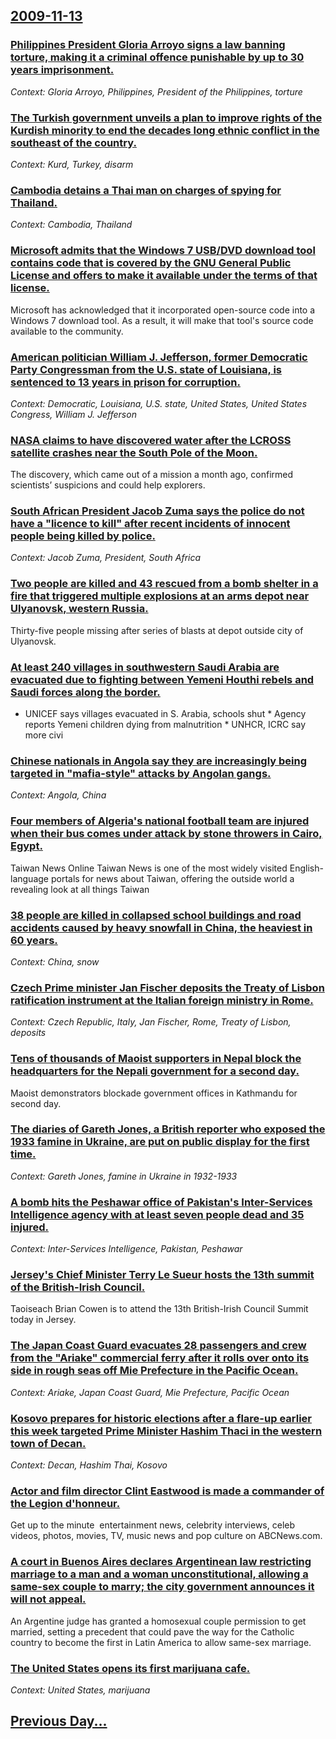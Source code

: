 ## [2009-11-13](/news/2009/11/13/index.md)

### [ Philippines President Gloria Arroyo signs a law banning torture, making it a criminal offence punishable by up to 30 years imprisonment. ](/news/2009/11/13/philippines-president-gloria-arroyo-signs-a-law-banning-torture-making-it-a-criminal-offence-punishable-by-up-to-30-years-imprisonment.md)
_Context: Gloria Arroyo, Philippines, President of the Philippines, torture_

### [ The Turkish government unveils a plan to improve rights of the Kurdish minority to end the decades long ethnic conflict in the southeast of the country. ](/news/2009/11/13/the-turkish-government-unveils-a-plan-to-improve-rights-of-the-kurdish-minority-to-end-the-decades-long-ethnic-conflict-in-the-southeast-of.md)
_Context: Kurd, Turkey, disarm_

### [ Cambodia detains a Thai man on charges of spying for Thailand. ](/news/2009/11/13/cambodia-detains-a-thai-man-on-charges-of-spying-for-thailand.md)
_Context: Cambodia, Thailand_

### [ Microsoft admits that the Windows 7 USB/DVD download tool contains code that is covered by the GNU General Public License and offers to make it available under the terms of that license. ](/news/2009/11/13/microsoft-admits-that-the-windows-7-usb-dvd-download-tool-contains-code-that-is-covered-by-the-gnu-general-public-license-and-offers-to-mak.md)
Microsoft has acknowledged that it incorporated open-source code into a Windows 7 download tool. As a result, it will make that tool&#39;s source code available to the community.

### [ American politician William J. Jefferson, former Democratic Party Congressman from the U.S. state of Louisiana, is sentenced to 13 years in prison for corruption. ](/news/2009/11/13/american-politician-william-j-jefferson-former-democratic-party-congressman-from-the-u-s-state-of-louisiana-is-sentenced-to-13-years-in.md)
_Context: Democratic, Louisiana, U.S. state, United States, United States Congress, William J. Jefferson_

### [ NASA claims to have discovered water after the LCROSS satellite crashes near the South Pole of the Moon. ](/news/2009/11/13/nasa-claims-to-have-discovered-water-after-the-lcross-satellite-crashes-near-the-south-pole-of-the-moon.md)
The discovery, which came out of a mission a month ago, confirmed scientists’ suspicions and could help explorers.

### [ South African President Jacob Zuma says the police do not have a "licence to kill" after recent incidents of innocent people being killed by police. ](/news/2009/11/13/south-african-president-jacob-zuma-says-the-police-do-not-have-a-licence-to-kill-after-recent-incidents-of-innocent-people-being-killed-b.md)
_Context: Jacob Zuma, President, South Africa_

### [ Two people are killed and 43 rescued from a bomb shelter in a fire that triggered multiple explosions at an arms depot near Ulyanovsk, western Russia. ](/news/2009/11/13/two-people-are-killed-and-43-rescued-from-a-bomb-shelter-in-a-fire-that-triggered-multiple-explosions-at-an-arms-depot-near-ulyanovsk-west.md)
Thirty-five people missing after series of blasts at depot outside city of Ulyanovsk.

### [ At least 240 villages in southwestern Saudi Arabia are evacuated due to fighting between Yemeni Houthi rebels and Saudi forces along the border. ](/news/2009/11/13/at-least-240-villages-in-southwestern-saudi-arabia-are-evacuated-due-to-fighting-between-yemeni-houthi-rebels-and-saudi-forces-along-the-bo.md)
* UNICEF says villages evacuated in S. Arabia, schools shut * Agency reports Yemeni children dying from malnutrition * UNHCR, ICRC say more civi

### [ Chinese nationals in Angola say they are increasingly being targeted in "mafia-style" attacks by Angolan gangs. ](/news/2009/11/13/chinese-nationals-in-angola-say-they-are-increasingly-being-targeted-in-mafia-style-attacks-by-angolan-gangs.md)
_Context: Angola, China_

### [ Four members of Algeria's national football team are injured when their bus comes under attack by stone throwers in Cairo, Egypt. ](/news/2009/11/13/four-members-of-algeria-s-national-football-team-are-injured-when-their-bus-comes-under-attack-by-stone-throwers-in-cairo-egypt.md)
Taiwan News Online Taiwan News is one of the most widely visited English-language portals for news about Taiwan, offering the outside world a revealing look at all things Taiwan

### [ 38 people are killed in collapsed school buildings and road accidents caused by heavy snowfall in China, the heaviest in 60 years. ](/news/2009/11/13/38-people-are-killed-in-collapsed-school-buildings-and-road-accidents-caused-by-heavy-snowfall-in-china-the-heaviest-in-60-years.md)
_Context: China, snow_

### [ Czech Prime minister Jan Fischer deposits the Treaty of Lisbon ratification instrument at the Italian foreign ministry in Rome. ](/news/2009/11/13/czech-prime-minister-jan-fischer-deposits-the-treaty-of-lisbon-ratification-instrument-at-the-italian-foreign-ministry-in-rome.md)
_Context: Czech Republic, Italy, Jan Fischer, Rome, Treaty of Lisbon, deposits_

### [ Tens of thousands of Maoist supporters in Nepal block the headquarters for the Nepali government for a second day. ](/news/2009/11/13/tens-of-thousands-of-maoist-supporters-in-nepal-block-the-headquarters-for-the-nepali-government-for-a-second-day.md)
Maoist demonstrators blockade government offices in Kathmandu for second day.

### [ The diaries of Gareth Jones, a British reporter who exposed the 1933 famine in Ukraine, are put on public display for the first time. ](/news/2009/11/13/the-diaries-of-gareth-jones-a-british-reporter-who-exposed-the-1933-famine-in-ukraine-are-put-on-public-display-for-the-first-time.md)
_Context: Gareth Jones, famine in Ukraine in 1932-1933_

### [ A bomb hits the Peshawar office of Pakistan's Inter-Services Intelligence agency with at least seven people dead and 35 injured. ](/news/2009/11/13/a-bomb-hits-the-peshawar-office-of-pakistan-s-inter-services-intelligence-agency-with-at-least-seven-people-dead-and-35-injured.md)
_Context: Inter-Services Intelligence, Pakistan, Peshawar_

### [ Jersey's Chief Minister Terry Le Sueur hosts the 13th summit of the British-Irish Council. ](/news/2009/11/13/jersey-s-chief-minister-terry-le-sueur-hosts-the-13th-summit-of-the-britishairish-council.md)
Taoiseach Brian Cowen is to attend the 13th British-Irish Council Summit today in Jersey.

### [ The Japan Coast Guard evacuates 28 passengers and crew from the "Ariake" commercial ferry after it rolls over onto its side in rough seas off Mie Prefecture in the Pacific Ocean. ](/news/2009/11/13/the-japan-coast-guard-evacuates-28-passengers-and-crew-from-the-ariake-commercial-ferry-after-it-rolls-over-onto-its-side-in-rough-seas-o.md)
_Context: Ariake, Japan Coast Guard, Mie Prefecture, Pacific Ocean_

### [ Kosovo prepares for historic elections after a flare-up earlier this week targeted Prime Minister Hashim Thaci in the western town of Decan. ](/news/2009/11/13/kosovo-prepares-for-historic-elections-after-a-flare-up-earlier-this-week-targeted-prime-minister-hashim-thaci-in-the-western-town-of-deassa.md)
_Context: Decan, Hashim Thai, Kosovo_

### [ Actor and film director Clint Eastwood is made a commander of the Legion d'honneur. ](/news/2009/11/13/actor-and-film-director-clint-eastwood-is-made-a-commander-of-the-la-c-gion-d-honneur.md)
Get up to the minute &nbsp;entertainment news,&nbsp;celebrity&nbsp;interviews, celeb videos, photos, movies, TV, music news and pop culture on&nbsp;ABCNews.com.

### [ A court in Buenos Aires declares Argentinean law restricting marriage to a man and a woman unconstitutional, allowing a same-sex couple to marry; the city government announces it will not appeal. ](/news/2009/11/13/a-court-in-buenos-aires-declares-argentinean-law-restricting-marriage-to-a-man-and-a-woman-unconstitutional-allowing-a-same-sex-couple-to.md)
An Argentine judge has granted a homosexual couple permission to get married, setting a precedent that could pave the way for the Catholic country to become the first in Latin America to allow same-sex marriage.

### [ The United States opens its first marijuana cafe. ](/news/2009/11/13/the-united-states-opens-its-first-marijuana-cafe.md)
_Context: United States, marijuana_

## [Previous Day...](/news/2009/11/12/index.md)

